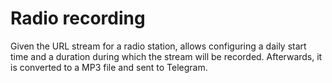 # Radio recording

Given the URL stream for a radio station, allows configuring a daily start time 
and a duration during which the stream will be recorded. Afterwards, it is converted 
to a MP3 file and sent to Telegram.
